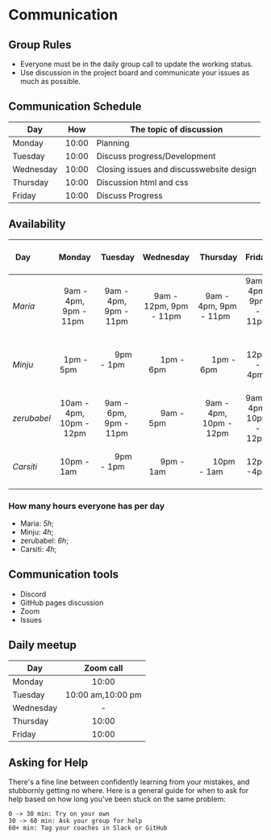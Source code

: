 # Communication

## Group Rules

<!-- any general rules you'd like to set for your group? -->

- Everyone must be in the daily group call to update the working status.
- Use discussion in the project board and communicate your issues as much as
  possible.

## Communication Schedule

| Day       |  How  | The topic of discussion                  |
| --------- | :---: | ---------------------------------------- |
| Monday    | 10:00 | Planning                                 |
| Tuesday   | 10:00 | Discuss progress/Development             |
| Wednesday | 10:00 | Closing issues and discusswebsite design |
| Thursday  | 10:00 | Discussion html and css                  |
| Friday    | 10:00 | Discuss Progress                         |

## Availability

| Day         |         Monday           |        Tuesday         |       Wednesday         |        Thursday         |         Friday          |  Saturday   |   Sunday    |
| ----------- | :----------------------: | :--------------------: | :---------------------: | :---------------------: | :---------------------: | :---------: | :---------: |
| _Maria_     |  9am - 4pm, 9pm - 11pm   | 9am - 4pm, 9pm - 11pm  | 9am - 12pm, 9pm - 11pm  | 9am - 4pm, 9pm - 11pm   | 9am - 4pm, 9pm - 11pm   | 11am - 1pm  | 9pm - 12am  |
| _Minju_     |        1pm - 5pm         |       9pm - 1pm        |       1pm - 6pm         |       1pm - 6pm         |       12pm - 4pm        | 9pm - 1pm   | 12pm - 6pm  |
| _zerubabel_ | 10am - 4pm, 10pm - 12pm  | 9am - 6pm, 9pm - 11pm  |       9am - 5pm         | 9am - 4pm, 10pm - 12pm  | 9am - 4pm, 10pm - 12pm  | 11am - 7pm  | 9pm - 12am  |
| _Carsiti_   |       10pm - 1am         |       9pm - 1pm        |       9pm - 1am         |       10pm - 1am        |       12pm -4pm         | 9pm - 1pm   |             |

### How many hours everyone has per day

- Maria: _5h_;
- Minju: _4h_;
- zerubabel: _6h_;
- Carsiti: _4h_;

## Communication tools

- Discord
- GitHub pages discussion
- Zoom
- Issues

## Daily meetup

| Day       |     Zoom call     |
| --------- | :---------------: |
| Monday    |       10:00       |
| Tuesday   | 10:00 am,10:00 pm |
| Wednesday |         -         |
| Thursday  |       10:00       |
| Friday    |       10:00       |

## Asking for Help

There's a fine line between confidently learning from your mistakes, and
stubbornly getting no where. Here is a general guide for when to ask for help
based on how long you've been stuck on the same problem:

    0 -> 30 min: Try on your own
    30 -> 60 min: Ask your group for help
    60+ min: Tag your coaches in Slack or GitHub
